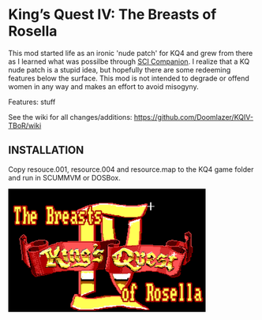 # King’s Quest IV: The Breasts of Rosella

This mod started life as an ironic 'nude patch' for KQ4 and grew from there as I learned what was possilbe through <a href="http://scicompanion.com">SCI Companion</a>. I realize that a KQ nude patch is a stupid idea, but hopefully there are some redeeming features below the surface. This mod is not intended to degrade or offend women in any way and makes an effort to avoid misogyny. 

Features: stuff

See the wiki for all changes/additions: https://github.com/Doomlazer/KQIV-TBoR/wiki

## INSTALLATION

Copy resouce.001, resource.004 and resource.map to the KQ4 game folder and run in SCUMMVM or DOSBox.

<img src="TitleCard.png" alt="The Breasts of Rosella intro screen" width="400">
